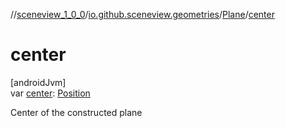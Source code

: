 //[sceneview_1_0_0](../../../index.md)/[io.github.sceneview.geometries](../index.md)/[Plane](index.md)/[center](center.md)

# center

[androidJvm]\
var [center](center.md): [Position](../../io.github.sceneview.math/index.md#945960193%2FClasslikes%2F-602047187)

Center of the constructed plane
